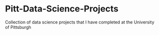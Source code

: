 # Pitt-Data-Science-Projects
Collection of data science projects that I have completed at the University of Pittsburgh
